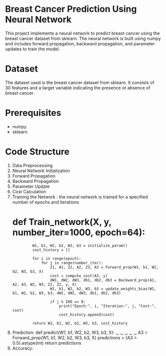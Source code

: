 # Breast Cancer Prediction Using Neural Network
This project implements a neural network to predict breast cancer using the breast cancer dataset from sklearn. The neural network is built using numpy and includes forward propagation, backward propagation, and parameter updates to train the model.

# Dataset
The dataset used is the breast cancer dataset from sklearn. It consists of 30 features and a target variable indicating the presence or absence of breast cancer.

# Prerequisites
- numpy
- sklearn

# Code Structure
1. Data Preprocessing
2. Neural Network Initialization
3. Forward Propagation
4. Backward Propagation
5. Parameter Update
6. Cost Calculation
7. Training the Network : the neural network is trained for a specified number of epochs and iterations
      #      def Train_network(X, y, number_iter=1000, epoch=64):
                W1, b1, W2, b2, W3, b3 = initialize_param()
                cost_history = []
            
                for i in range(epoch):
                    for j in range(number_iter):
                        Z1, A1, Z2, A2, Z3, A3 = Forward_prop(W1, b1, W2, b2, W3, b3, X)
                        cost = compute_cost(A3, y)
                        dW1, dW2, dW3, db1, db2, db3 = Backward_prop(A1, A2, A3, W2, W3, Z1, Z2, y, X)
                        W1, b1, W2, b2, W3, b3 = update_weights_bias(W1, b1, W2, b2, W3, b3, dW1, dW2, dW3, db1, db2, db3)
                        
                        if j % 100 == 0:
                            print("Epoch:", i, "Iteration:", j, "Cost:", cost)
                            cost_history.append(cost)
            
                return W1, b1, W2, b2, W3, b3, cost_history
8. Prediction:
   def predict(W1, b1, W2, b2, W3, b3, X):
    _, _, _, _, _, A3 = Forward_prop(W1, b1, W2, b2, W3, b3, X)
    predictions = (A3 > 0.5).astype(int)
    return predictions
9. Accuracy:
